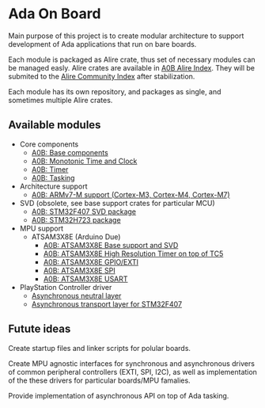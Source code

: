 # Ada On Board

Main purpose of this project is to create modular architecture to support
development of Ada applications that run on bare boards.

Each module is packaged as Alire crate, thus set of necessary modules can be managed easly. Alire crates are available in [A0B Alire Index](https://github.com/godunko/a0b-alire-index). They will be submited to the [Alire Community Index](https://github.com/alire-project/alire-index) after stabilization.

Each module has its own repository, and packages as single, and sometimes multiple Alire crates.

## Available modules

 * Core components
   * [A0B: Base components](https://github.com/godunko/a0b-base)
   * [A0B: Monotonic Time and Clock](https://github.com/godunko/a0b-time)
   * [A0B: Timer](https://github.com/godunko/a0b-timer)
   * [A0B: Tasking](https://github.com/godunko/a0b-tasking)
 * Architecture support
   * [A0B: ARMv7-M support (Cortex-M3, Cortex-M4, Cortex-M7)](https://github.com/godunko/a0b-armv7m)
 * SVD (obsolete, see base support crates for particular MCU)
   * [A0B: STM32F407 SVD package](https://github.com/godunko/a0b-svd-stm32f407)
   * [A0B: STM32H723 package](https://github.com/godunko/a0b-stm32h723)
 * MPU support
   * ATSAM3X8E (Arduino Due) 
     * [A0B: ATSAM3X8E Base support and SVD](https://github.com/godunko/a0b-atsam3x8e)
     * [A0B: ATSAM3X8E High Resolution Timer on top of TC5](https://github.com/godunko/a0b-atsam3x8e-tc5_timer)
     * [A0B: ATSAM3X8E GPIO/EXTI](https://github.com/godunko/a0b-atsam3x8e-gpio)
     * [A0B: ATSAM3X8E SPI](https://github.com/godunko/a0b-atsam3x8e-spi)
     * [A0B: ATSAM3X8E USART](https://github.com/godunko/a0b-atsam3x8e-usart)
 * PlayStation Controller driver
   * [Asynchronous neutral layer](https://github.com/godunko/a0b-playstation2_controller-async)
   * [Asynchronous transport layer for STM32F407](https://github.com/godunko/a0b-playstation2_controller-async-stm32f407)

## Futute ideas

Create startup files and linker scripts for polular boards.

Create MPU agnostic interfaces for synchronous and asynchronous drivers of common peripheral controllers (EXTI, SPI, I2C), as well as implementation of the these drivers for particular boards/MPU famalies. 

Provide implementation of asynchronous API on top of Ada tasking.
